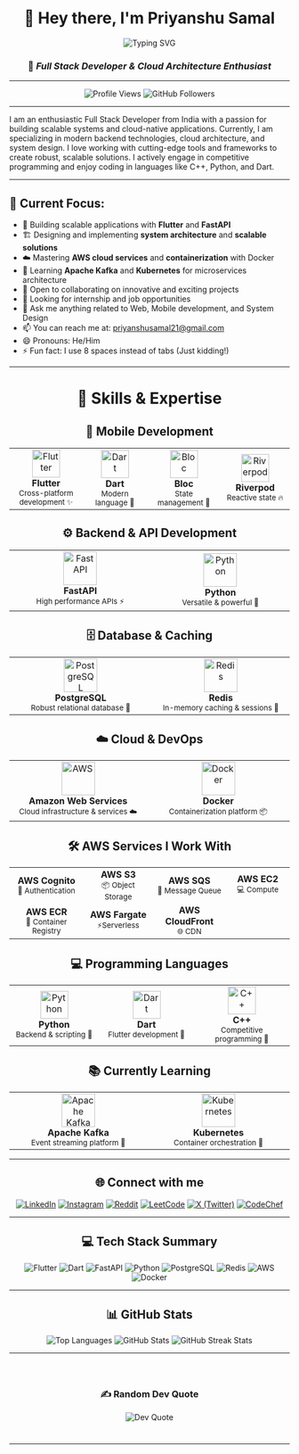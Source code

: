 <div align="center">
  
# 👋 Hey there, I'm Priyanshu Samal 

<img src="https://readme-typing-svg.herokuapp.com?font=Fira+Code&size=30&duration=3000&pause=1000&color=8B4513&center=true&vCenter=true&width=600&lines=Full+Stack+Developer;Cloud+Architecture+Enthusiast;Flutter+%26+FastAPI+Developer;System+Design+Passionate" alt="Typing SVG" />

### 🌟 *Full Stack Developer & Cloud Architecture Enthusiast*

</div>

---

<p align="center"> 
  <img src="https://komarev.com/ghpvc/?username=TexZ-GenZ&label=Profile%20Views&style=for-the-badge&color=8B4513&labelColor=D2691E" alt="Profile Views" />
  <img src="https://img.shields.io/github/followers/TexZ-GenZ?label=Followers&style=for-the-badge&color=8B4513&labelColor=D2691E" alt="GitHub Followers" />
</p>


---

I am an enthusiastic Full Stack Developer from India with a passion for building scalable systems and cloud-native applications. Currently, I am specializing in modern backend technologies, cloud architecture, and system design. I love working with cutting-edge tools and frameworks to create robust, scalable solutions. I actively engage in competitive programming and enjoy coding in languages like C++, Python, and Dart.

---

## 🌟 **Current Focus**:
- 🔭 Building scalable applications with **Flutter** and **FastAPI**
- 🏗️ Designing and implementing **system architecture** and **scalable solutions**
- ☁️ Mastering **AWS cloud services** and **containerization** with Docker
- 🚀 Learning **Apache Kafka** and **Kubernetes** for microservices architecture
- 👯 Open to collaborating on innovative and exciting projects
- 🤔 Looking for internship and job opportunities
- 💬 Ask me anything related to Web, Mobile development, and System Design
- 📫 You can reach me at: priyanshusamal21@gmail.com
- 😄 Pronouns: He/Him
- ⚡ Fun fact: I use 8 spaces instead of tabs (Just kidding!)

---

<div align="center">

# 🚀 **Skills & Expertise**

</div>

<div align="center">

## 📱 **Mobile Development**

<table>
<tr>
<td align="center" width="200">
<img src="https://skillicons.dev/icons?i=flutter" alt="Flutter" width="50"/>
<br><strong>Flutter</strong>
<br><sub>Cross-platform development ✨</sub>
</td>
<td align="center" width="200">
<img src="https://skillicons.dev/icons?i=dart" alt="Dart" width="50"/>
<br><strong>Dart</strong>
<br><sub>Modern language 🎯</sub>
</td>
<td align="center" width="200">
<img src="https://cdn.jsdelivr.net/gh/devicons/devicon/icons/flutter/flutter-original.svg" alt="Bloc" width="50"/>
<br><strong>Bloc</strong>
<br><sub>State management 🔄</sub>
</td>
<td align="center" width="200">
<img src="https://riverpod.dev/img/logo.png" alt="Riverpod" width="50"/>
<br><strong>Riverpod</strong>
<br><sub>Reactive state 🔥</sub>
</td>
</tr>
</table>

</div>

<div align="center">

## ⚙️ **Backend & API Development**

<table>
<tr>
<td align="center" width="300">
<img src="https://skillicons.dev/icons?i=fastapi" alt="FastAPI" width="60"/>
<br><strong>FastAPI</strong>
<br><sub>High performance APIs ⚡</sub>
</td>
<td align="center" width="300">
<img src="https://skillicons.dev/icons?i=python" alt="Python" width="60"/>
<br><strong>Python</strong>
<br><sub>Versatile & powerful 🐍</sub>
</td>
</tr>
</table>

</div>

<div align="center">

## 🗄️ **Database & Caching**

<table>
<tr>
<td align="center" width="300">
<img src="https://skillicons.dev/icons?i=postgresql" alt="PostgreSQL" width="60"/>
<br><strong>PostgreSQL</strong>
<br><sub>Robust relational database 💪</sub>
</td>
<td align="center" width="300">
<img src="https://skillicons.dev/icons?i=redis" alt="Redis" width="60"/>
<br><strong>Redis</strong>
<br><sub>In-memory caching & sessions 🚀</sub>
</td>
</tr>
</table>

</div>

<div align="center">

## ☁️ **Cloud & DevOps**

<table>
<tr>
<td align="center" width="400">
<img src="https://skillicons.dev/icons?i=aws" alt="AWS" width="60"/>
<br><strong>Amazon Web Services</strong>
<br><sub>Cloud infrastructure & services ☁️</sub>
</td>
<td align="center" width="400">
<img src="https://skillicons.dev/icons?i=docker" alt="Docker" width="60"/>
<br><strong>Docker</strong>
<br><sub>Containerization platform 📦</sub>
</td>
</tr>
</table>

</div>

<div align="center">

## 🛠️ **AWS Services I Work With**

<table>
<tr>
<td align="center" width="150">
<strong>AWS Cognito</strong>
<br><sub>🔐 Authentication</sub>
</td>
<td align="center" width="150">
<strong>AWS S3</strong>
<br><sub>📦 Object Storage</sub>
</td>
<td align="center" width="150">
<strong>AWS SQS</strong>
<br><sub>📨 Message Queue</sub>
</td>
<td align="center" width="150">
<strong>AWS EC2</strong>
<br><sub>💻 Compute</sub>
</td>
</tr>
<tr>
<td align="center" width="150">
<strong>AWS ECR</strong>
<br><sub>🐳 Container Registry</sub>
</td>
<td align="center" width="150">
<strong>AWS Fargate</strong>
<br><sub>⚡Serverless </sub>
</td>
<td align="center" width="150">
<strong>AWS CloudFront</strong>
<br><sub>🌐 CDN</sub>
</td>

</tr>
</table>

</div>



<div align="center">

## 💻 **Programming Languages**

<table>
<tr>
<td align="center" width="200">
<img src="https://skillicons.dev/icons?i=python" alt="Python" width="50"/>
<br><strong>Python</strong>
<br><sub>Backend & scripting 🐍</sub>
</td>
<td align="center" width="200">
<img src="https://skillicons.dev/icons?i=dart" alt="Dart" width="50"/>
<br><strong>Dart</strong>
<br><sub>Flutter development 🎯</sub>
</td>
<td align="center" width="200">
<img src="https://skillicons.dev/icons?i=cpp" alt="C++" width="50"/>
<br><strong>C++</strong>
<br><sub>Competitive programming 💪</sub>
</td>
</tr>
</table>

</div>

<div align="center">

## 📚 **Currently Learning**

<table>
<tr>
<td align="center" width="300">
<img src="https://kafka.apache.org/images/apache-kafka.png" alt="Apache Kafka" width="60"/>
<br><strong>Apache Kafka</strong>
<br><sub>Event streaming platform 📡</sub>
</td>
<td align="center" width="300">
<img src="https://skillicons.dev/icons?i=kubernetes" alt="Kubernetes" width="60"/>
<br><strong>Kubernetes</strong>
<br><sub>Container orchestration 🎼</sub>
</td>
</tr>
</table>

</div>

---

<div align="center">

## 🌐 **Connect with me**

[![LinkedIn](https://img.shields.io/badge/-LinkedIn-D2691E?style=for-the-badge&logo=linkedin&logoColor=white)](https://www.linkedin.com/in/priyanshusamal/)
[![Instagram](https://img.shields.io/badge/-Instagram-CD853F?style=for-the-badge&logo=instagram&logoColor=white)](https://www.instagram.com/_priyanshu_samal/)
[![Reddit](https://img.shields.io/badge/-Reddit-A0522D?style=for-the-badge&logo=reddit&logoColor=white)](https://www.reddit.com/user/u/Material-Tackle-1647)
[![LeetCode](https://img.shields.io/badge/-LeetCode-DEB887?style=for-the-badge&logo=leetcode&logoColor=8B4513)](https://leetcode.com/u/Priyanshu_Samal_123/)
[![X (Twitter)](https://img.shields.io/badge/-X-F4A460?style=for-the-badge&logo=x&logoColor=8B4513)](https://x.com/PriyanshuorTexz)
[![CodeChef](https://img.shields.io/badge/-CodeChef-8B4513?style=for-the-badge&logo=codechef&logoColor=white)](https://www.codechef.com/users/t_e_x_z26)

</div>

---

<div align="center">

## 💻 **Tech Stack Summary**

![Flutter](https://img.shields.io/badge/Flutter-%238B4513.svg?style=for-the-badge&logo=flutter&logoColor=white)
![Dart](https://img.shields.io/badge/Dart-%23D2691E.svg?style=for-the-badge&logo=dart&logoColor=white)
![FastAPI](https://img.shields.io/badge/FastAPI-%23CD853F.svg?style=for-the-badge&logo=fastapi&logoColor=white)
![Python](https://img.shields.io/badge/Python-%23A0522D.svg?style=for-the-badge&logo=python&logoColor=white)
![PostgreSQL](https://img.shields.io/badge/PostgreSQL-%23DEB887.svg?style=for-the-badge&logo=postgresql&logoColor=8B4513)
![Redis](https://img.shields.io/badge/Redis-%23F4A460.svg?style=for-the-badge&logo=redis&logoColor=8B4513)
![AWS](https://img.shields.io/badge/AWS-%23B85C00.svg?style=for-the-badge&logo=amazonwebservices&logoColor=white)
![Docker](https://img.shields.io/badge/Docker-%23CD853F.svg?style=for-the-badge&logo=docker&logoColor=white)

</div>

---

<div align="center">

## 📊 **GitHub Stats**

<img src="https://github-readme-stats.vercel.app/api/top-langs/?username=TexZ-GenZ&layout=compact&theme=dark&hide_border=true&bg_color=45,2D1B13,3C2415&title_color=DEB887&text_color=F5DEB3&icon_color=CD853F" alt="Top Languages" />

<img src="https://github-readme-stats.vercel.app/api?username=TexZ-GenZ&show_icons=true&theme=dark&hide_border=true&bg_color=45,2D1B13,3C2415&title_color=DEB887&text_color=F5DEB3&icon_color=CD853F" alt="GitHub Stats" />

<img src="https://streak-stats.demolab.com/?user=TexZ-GenZ&theme=dark&hide_border=true&background=45,2D1B13,3C2415&stroke=CD853F&ring=DEB887&fire=F4A460&currStreakLabel=F5DEB3&sideLabels=F5DEB3&currStreakNum=CD853F&sideNums=CD853F" alt="GitHub Streak Stats">

</div>

---

<div align="center" style="padding: 25px;">

### ✍️ **Random Dev Quote**

<img src="https://quotes-github-readme.vercel.app/api?type=horizontal&theme=dark&bg_color=45,2D1B13,3C2415&quote_color=F5DEB3&author_color=DEB887&border_color=CD853F&height=120" alt="Dev Quote">

</div>

---

